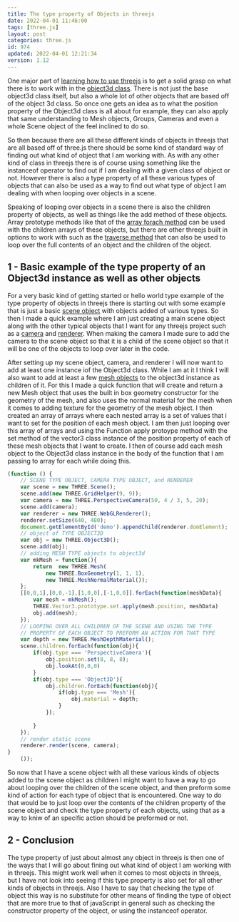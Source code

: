 ```yaml
---
title: The type property of Objects in threejs
date: 2022-04-01 11:46:00
tags: [three.js]
layout: post
categories: three.js
id: 974
updated: 2022-04-01 12:21:34
version: 1.12
---
```


One major part of [learning how to use threejs](https://threejs.org/docs/#api/en/core/Object3D) is to get a solid grasp on what there is to work with in the [object3d class](/2018/04/23/threejs-object3d/). There is not just the base object3d class itself, but also a whole lot of other objects that are based off of the object 3d class. So once one gets an idea as to what the position property of the Object3d class is all about for example, they can also apply that same understanding to Mesh objects, Groups, Cameras and even a whole Scene object of the feel inclined to do so.

So then because there are all these different kinds of objects in threejs that are all based off of three.js there should be some kind of standard way of finding out what kind of object that I am working with. As with any other kind of class in threejs there is of course using something like the instanceof operator to find out if I am dealing with a given class of object or not. However there is also a type property of all these various types of objects that can also be used as a way to find out what type of object I am dealing with when looping over objects in a scene.

Speaking of looping over objects in a scene there is also the children property of objects, as well as things like the add method of these objects. Array prototype methods like that of the [array forach method](/2019/02/16/js-javascript-foreach/) can be used with the children arrays of these objects, but there are other threejs built in options to work with such as the [traverse method](/2021/06/03/threejs-object3d-traverse/) that can also be used to loop over the full contents of an object and the children of the object.

<!-- more -->


## 1 - Basic example of the type property of an Object3d instance as well as other objects

For a very basic kind of getting started or hello world type example of the type property of objects in threejs there is starting out with some example that is just a basic [scene object](/2018/05/03/threejs-scene/) with objects added of various types. So then I made a quick example where I am just creating a main scene object along with the other typical objects that I want for any threejs project such as a [camera](/2018/04/06/threejs-camera/) and [renderer](/2018/11/24/threejs-webglrenderer/). When making the camera I made sure to add the camera to the scene object so that it is a child of the scene object so that it will be one of the objects to loop over later in the code.

After setting up my scene object, camera, and renderer I will now want to add at least one instance iof the Object3d class. While I am at it I think I will also want to add at least a few [mesh objects](/2018/05/04/threejs-mesh/) to the object3d instance as children of it. For this I made a quick function that will create and return a new Mesh object that uses the built in box geometry constructor for the geometry of the mesh, and also uses the normal material for the mesh when it comes to adding texture for the geometry of the mesh object. I then created an array of arrays where each nested array is a set of values that i want to set for the position of each mesh object. I am then just looping over this array of arrays and using the Function apply protoype method with the set method of the vector3 class instance of the position property of each of these mesh objects that I want to create. I then of course add each mesh object to the Object3d class instance in the body of the function that I am passing to array for each while doing this.

```js
(function () {
    // SCENE TYPE OBJECT, CAMERA TYPE OBJECT, and RENDERER
    var scene = new THREE.Scene();
    scene.add(new THREE.GridHelper(9, 9));
    var camera = new THREE.PerspectiveCamera(50, 4 / 3, 5, 20);
    scene.add(camera);
    var renderer = new THREE.WebGLRenderer();
    renderer.setSize(640, 480);
    document.getElementById('demo').appendChild(renderer.domElement);
    // object of TYPE OBJECT3D
    var obj = new THREE.Object3D();
    scene.add(obj);
    // adding MESH TYPE objects to object3d
    var mkMesh = function(){
        return  new THREE.Mesh(
            new THREE.BoxGeometry(1, 1, 1),
            new THREE.MeshNormalMaterial());
    };
    [[0,0,1],[0,0,-1],[1,0,0],[-1,0,0]].forEach(function(meshData){
        var mesh = mkMesh();
        THREE.Vector3.prototype.set.apply(mesh.position, meshData)
        obj.add(mesh);
    });
    // LOOPING OVER ALL CHILDREN OF THE SCENE AND USING THE TYPE
    // PROPERTY OF EACH OBJECT TO PREFORM AN ACTION FOR THAT TYPE
    var depth = new THREE.MeshDepthMaterial();
    scene.children.forEach(function(obj){
        if(obj.type === 'PerspectiveCamera'){
            obj.position.set(8, 8, 8);
            obj.lookAt(0,0,0)
        }
        if(obj.type === 'Object3D'){
            obj.children.forEach(function(obj){
                if(obj.type === 'Mesh'){
                    obj.material = depth;
                }
            });
            
        }
    });
    // render static scene
    renderer.render(scene, camera);
}
    ());
```

So now that I have a scene object with all these various kinds of objects added to the scene object as children I might want to have a way to go about looping over the children of the scene object, and then preform some kind of action for each type of object that is encountered. One way to do that would be to just loop over the contents of the children property of the scene object and check the type property of each objects, using that as a way to kniw of an specific action should be preformed or not.

## 2 - Conclusion

The type property of just about almost any object in threejs is then one of the ways that I will go about fining out what kind of object I am working with in threejs. This might work well when it comes to most objects in threejs, but I have not look into seeing if this type property is also set for all other kinds of objects in threejs. Also I have to say that checking the type of object this way is no substitute for other means of finding the type of object that are more true to that of javaScript in general such as checking the constructor property of the object, or using the instanceof operator.

